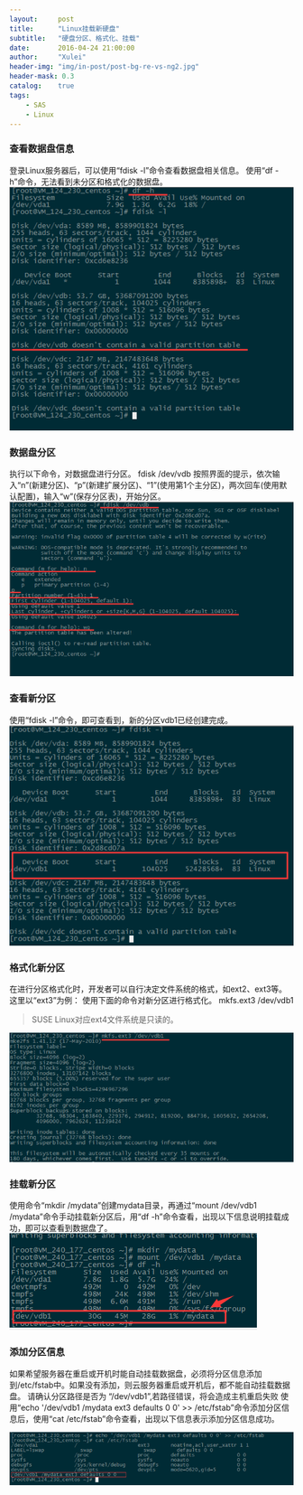 ```yaml
---
layout:     post
title:      "Linux挂载新硬盘"
subtitle:   "硬盘分区、格式化、挂载"
date:       2016-04-24 21:00:00
author:     "Xulei"
header-img: "img/in-post/post-bg-re-vs-ng2.jpg"
header-mask: 0.3
catalog:    true
tags:
    - SAS
    - Linux
---
```


### 查看数据盘信息
登录Linux服务器后，可以使用“fdisk -l”命令查看数据盘相关信息。
使用“df -h”命令，无法看到未分区和格式化的数据盘。 
![](/img/in-post/2016-04-25/Linuxgeshi-1.png)

### 数据盘分区
执行以下命令，对数据盘进行分区。
fdisk /dev/vdb
按照界面的提示，依次输入“n”(新建分区)、“p”(新建扩展分区)、“1”(使用第1个主分区)，两次回车(使用默认配置)，输入“w”(保存分区表)，开始分区。
![](/img/in-post/2016-04-25/Linuxgeshi-2.png)

### 查看新分区
使用“fdisk -l”命令，即可查看到，新的分区vdb1已经创建完成。
![](/img/in-post/2016-04-25/Linuxgeshi-3.png)

### 格式化新分区

在进行分区格式化时，开发者可以自行决定文件系统的格式，如ext2、ext3等。
这里以“ext3”为例：
使用下面的命令对新分区进行格式化。 
mkfs.ext3 /dev/vdb1

> SUSE Linux对应ext4文件系统是只读的。

![](/img/in-post/2016-04-25/Linuxgeshi-4.png)

### 挂载新分区

使用命令“mkdir /mydata”创建mydata目录，再通过“mount /dev/vdb1 /mydata”命令手动挂载新分区后，用“df -h”命令查看，出现以下信息说明挂载成功，即可以查看到数据盘了。
![](/img/in-post/2016-04-25/Linuxgeshi-5.png)

### 添加分区信息

如果希望服务器在重启或开机时能自动挂载数据盘，必须将分区信息添加到/etc/fstab中。如果没有添加，则云服务器重启或开机后，都不能自动挂载数据盘。
请确认分区路径是否为 “/dev/vdb1”,若路径错误，将会造成主机重启失败
使用“echo '/dev/vdb1 /mydata ext3 defaults 0 0' >> /etc/fstab”命令添加分区信息后，使用“cat /etc/fstab”命令查看，出现以下信息表示添加分区信息成功。

![](/img/in-post/2016-04-25/Linuxgeshi-6.png)
